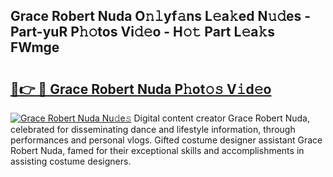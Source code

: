 ## Grace Robert Nuda O𝚗𝚕yf𝚊ns L𝚎a𝚔ed N𝚞𝚍es - Part-yuR P𝚑𝚘tos Vi𝚍𝚎o - H𝚘𝚝 Part L𝚎a𝚔s FWmge

# <h2><a href="http://kf5lr9a.oniu.top/?m=Grace+Robert+Nuda">🔗👉 🔴 Grace Robert Nuda P𝚑ot𝚘𝚜 V𝚒d𝚎o</a></h2>

[![Grace Robert Nuda Nu𝚍e𝚜](https://i.imgur.com/0qMVB7G.gif)](http://kf5lr9a.oniu.top/?m=Grace+Robert+Nuda)
Digital content creator Grace Robert Nuda, celebrated for disseminating dance and lifestyle information, through performances and personal vlogs. Gifted costume designer assistant Grace Robert Nuda, famed for their exceptional skills and accomplishments in assisting costume designers.  
